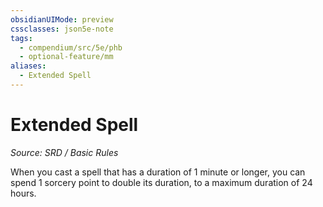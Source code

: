 ```yaml
---
obsidianUIMode: preview
cssclasses: json5e-note
tags:
  - compendium/src/5e/phb
  - optional-feature/mm
aliases:
  - Extended Spell
---
```

# Extended Spell
*Source: SRD / Basic Rules* 

When you cast a spell that has a duration of 1 minute or longer, you can spend 1 sorcery point to double its duration, to a maximum duration of 24 hours.